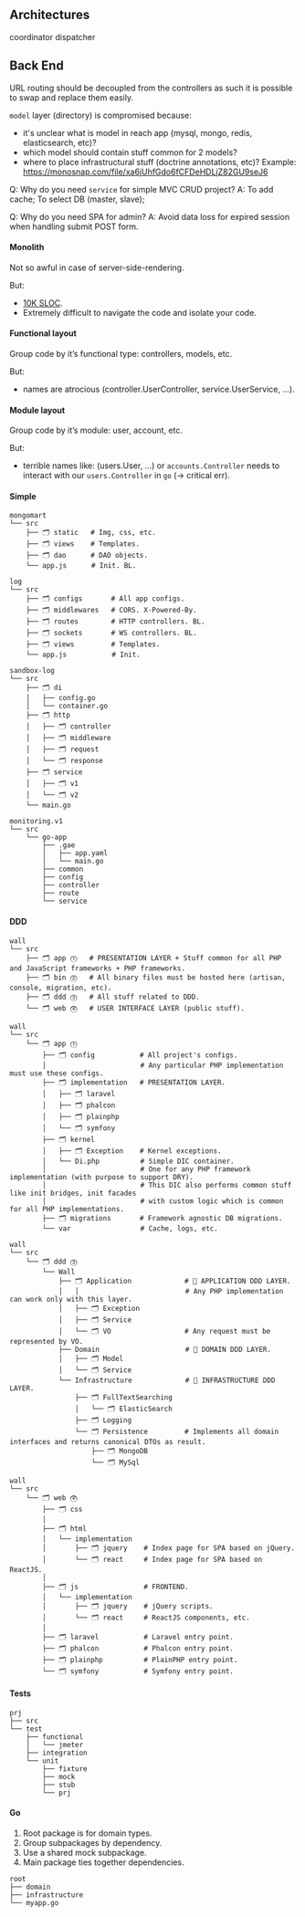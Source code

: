 Architectures
-

coordinator
dispatcher

## Back End

URL routing should be decoupled from the controllers
as such it is possible to swap and replace them easily.

`model` layer (directory) is compromised because:
* it's unclear what is model in reach app (mysql, mongo, redis, elasticsearch, etc)?
* which model should contain stuff common for 2 models?
* where to place infrastructural stuff (doctrine annotations, etc)?
Example: https://monosnap.com/file/xa6jUhfGdo6fCFDeHDLjZ82GU9seJ6

Q: Why do you need `service` for simple MVC CRUD project?
A: To add cache; To select DB (master, slave);

Q: Why do you need SPA for admin?
A: Avoid data loss for expired session when handling submit POST form.

#### Monolith

Not so awful in case of server-side-rendering.

But:
* [10K SLOC](https://en.wikipedia.org/wiki/Source_lines_of_code).
* Extremely difficult to navigate the code and isolate your code.

#### Functional layout

Group code by it’s functional type: controllers, models, etc.

But:
* names are atrocious (controller.UserController, service.UserService, ...).

#### Module layout

Group code by it’s module: user, account, etc.

But:
* terrible names like: (users.User, ...)
  or `accounts.Controller` needs to interact with our `users.Controller` in `go` (-> critical err).

#### Simple

````
mongomart
└── src
    ├── 🗂 static   # Img, css, etc.
    ├── 🗂 views    # Templates.
    ├── 🗂 dao      # DAO objects.
    └── app.js      # Init. BL.
````

````
log
└── src
    ├── 🗂 configs       # All app configs.
    ├── 🗂 middlewares   # CORS. X-Powered-By.
    ├── 🗂 routes        # HTTP controllers. BL.
    ├── 🗂 sockets       # WS controllers. BL.
    ├── 🗂 views         # Templates.
    └── app.js           # Init.
````

````
sandbox-log
└── src
    ├── 🗂 di
    │   ├── config.go
    │   └── container.go
    ├── 🗂 http
    │   ├── 🗂 controller
    │   ├── 🗂 middleware
    │   ├── 🗂 request
    │   └── 🗂 response
    ├── 🗂 service
    │   ├── 🗂 v1
    │   └── 🗂 v2
    └── main.go
````

````
monitoring.v1
└── src
    └── go-app
        ├── .gae
        │   ├── app.yaml
        │   └── main.go
        ├── common
        ├── config
        ├── controller
        ├── route
        └── service
````

#### DDD

````
wall
└── src
    ├── 🗂 app ⓵   # PRESENTATION LAYER + Stuff common for all PHP and JavaScript frameworks + PHP frameworks.
    ├── 🗂 bin ⓶   # All binary files must be hosted here (artisan, console, migration, etc).
    ├── 🗂 ddd ⓷   # All stuff related to DDD.
    └── 🗂 web ⓸   # USER INTERFACE LAYER (public stuff).
````

````
wall
└── src
    └── 🗂 app ⓵
        ├── 🗂 config           # All project's configs.
        │                       # Any particular PHP implementation must use these configs.
        ├── 🗂 implementation   # PRESENTATION LAYER.
        │   ├── 🗂 laravel
        │   ├── 🗂 phalcon
        │   ├── 🗂 plainphp
        │   └── 🗂 symfony
        ├── 🗂 kernel
        │   ├── 🗂 Exception    # Kernel exceptions.
        │   └── Di.php          # Simple DIC container.
        │                       # One for any PHP framework implementation (with purpose to support DRY).
        │                       # This DIC also performs common stuff like init bridges, init facades
        │                       # with custom logic which is common for all PHP implementations.
        ├── 🗂 migrations       # Framework agnostic DB migrations.
        └── var                 # Cache, logs, etc.
````

````
wall
└── src
    └── 🗂 ddd ⓷
        └── Wall
            ├── 🗂 Application             # 🔰 APPLICATION DDD LAYER.
            │   │                          # Any PHP implementation can work only with this layer.
            │   ├── 🗂 Exception
            │   ├── 🗂 Service
            │   └── 🗂 VO                  # Any request must be represented by VO.
            ├── Domain                     # 🔰 DOMAIN DDD LAYER.
            │   ├── 🗂 Model
            │   └── 🗂 Service
            └── Infrastructure             # 🔰 INFRASTRUCTURE DDD LAYER.
                ├── 🗂 FullTextSearching
                │   └── 🗂 ElasticSearch
                ├── 🗂 Logging
                └── 🗂 Persistence         # Implements all domain interfaces and returns canonical DTOs as result.
                    ├── 🗂 MongoDB
                    └── 🗂 MySql
````

````
wall
└── src
    └── 🗂 web ⓸
        ├── 🗂 css
        │
        ├── 🗂 html
        │   └── implementation
        │       ├── 🗂 jquery    # Index page for SPA based on jQuery.
        │       └── 🗂 react     # Index page for SPA based on ReactJS.
        │
        ├── 🗂 js                # FRONTEND.
        │   └── implementation
        │       ├── 🗂 jquery    # jQuery scripts.
        │       └── 🗂 react     # ReactJS components, etc.
        │
        ├── 🗂 laravel           # Laravel entry point.
        ├── 🗂 phalcon           # Phalcon entry point.
        ├── 🗂 plainphp          # PlainPHP entry point.
        └── 🗂 symfony           # Symfony entry point.
````

#### Tests

````
prj
├── src
└── test
    ├── functional
    │   └── jmeter
    ├── integration
    └── unit
        ├── fixture
        ├── mock
        ├── stub
        └── prj
````

#### Go

1. Root package is for domain types.
2. Group subpackages by dependency.
3. Use a shared mock subpackage.
4. Main package ties together dependencies.

````
root
├── domain
├── infrastructure
└── myapp.go
````
